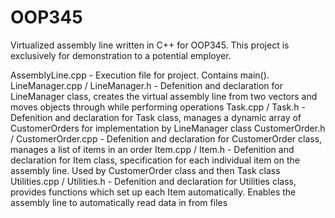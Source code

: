 # OOP345

Virtualized assembly line written in C++ for OOP345. This project is exclusively for demonstration to a potential employer.

AssemblyLine.cpp -  Execution file for project. Contains main().
LineManager.cpp / LineManager.h - Defenition and declaration for LineManager class, creates the virtual assembly line from two vectors and moves objects through while performing operations
Task.cpp / Task.h - Defenition and declaration for Task class, manages a dynamic array of CustomerOrders for implementation by LineManager class
CustomerOrder.h / CustomerOrder.cpp - Defenition and declaration for CustomerOrder class, manages a list of items in an order
Item.cpp / Item.h - Defenition and declaration for Item class, specification for each individual item on the assembly line. Used by CustomerOrder class and then Task class
Utilities.cpp / Utilities.h - Defenition and declaration for Utilities class, provides functions which set up each Item automatically. Enables the assembly line to automatically read data in from files
